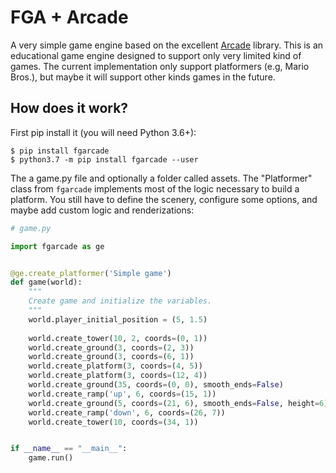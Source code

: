 FGA + Arcade
============

A very simple game engine based on the excellent
[Arcade](https://github.com/pvcraven/arcade/) library. This is an educational
game engine designed to support only very limited kind of games. The current
implementation only support platformers (e.g, Mario Bros.), but maybe it will
support other kinds games in the future.


## How does it work?

First pip install it (you will need Python 3.6+):

```shell
$ pip install fgarcade
$ python3.7 -m pip install fgarcade --user
```

The a game.py file and optionally a folder called assets. The "Platformer" class
from ``fgarcade`` implements most of the logic necessary to build a platform.
You still have to define the scenery, configure some options, and maybe add custom
logic and renderizations:

```python
# game.py

import fgarcade as ge


@ge.create_platformer('Simple game')
def game(world):
    """
    Create game and initialize the variables.
    """
    world.player_initial_position = (5, 1.5)
    
    world.create_tower(10, 2, coords=(0, 1))
    world.create_ground(3, coords=(2, 3))
    world.create_ground(3, coords=(6, 1))
    world.create_platform(3, coords=(4, 5))
    world.create_platform(3, coords=(12, 4))
    world.create_ground(35, coords=(0, 0), smooth_ends=False)
    world.create_ramp('up', 6, coords=(15, 1))
    world.create_ground(5, coords=(21, 6), smooth_ends=False, height=6)
    world.create_ramp('down', 6, coords=(26, 7))
    world.create_tower(10, coords=(34, 1))


if __name__ == "__main__":
    game.run()
```
